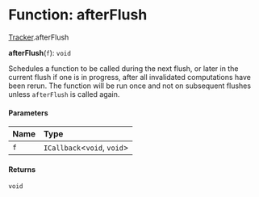 # Function: afterFlush

[Tracker](/en/auto-docs/reactive/modules/Tracker.md).afterFlush

**afterFlush**(`f`): `void`

Schedules a function to be called during the next flush, or later in the current flush if one is in progress, after all invalidated computations have been rerun.  The function will be run once and not on subsequent flushes unless `afterFlush` is called again.

#### Parameters

| Name | Type |
| :------ | :------ |
| `f` | `ICallback`<`void`, `void`> |

#### Returns

`void`
